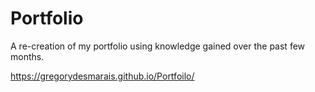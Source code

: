 # Portfolio
A re-creation of my portfolio using knowledge gained over the past few months.

https://gregorydesmarais.github.io/Portfoilo/